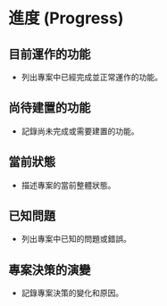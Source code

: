 # 進度 (Progress)

## 目前運作的功能
- 列出專案中已經完成並正常運作的功能。

## 尚待建置的功能
- 記錄尚未完成或需要建置的功能。

## 當前狀態
- 描述專案的當前整體狀態。

## 已知問題
- 列出專案中已知的問題或錯誤。

## 專案決策的演變
- 記錄專案決策的變化和原因。

